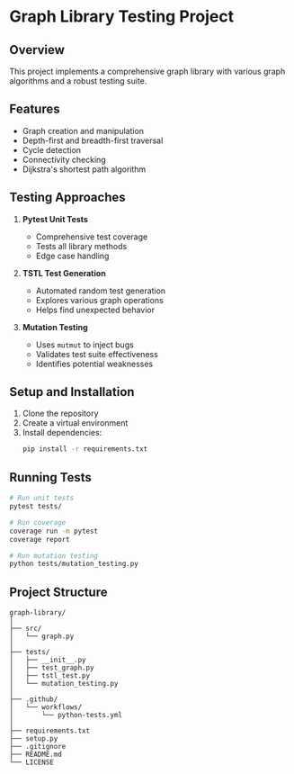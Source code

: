 # Graph Library Testing Project

## Overview
This project implements a comprehensive graph library with various graph algorithms and a robust testing suite.

## Features
- Graph creation and manipulation
- Depth-first and breadth-first traversal
- Cycle detection
- Connectivity checking
- Dijkstra's shortest path algorithm

## Testing Approaches
1. **Pytest Unit Tests**
   - Comprehensive test coverage
   - Tests all library methods
   - Edge case handling

2. **TSTL Test Generation**
   - Automated random test generation
   - Explores various graph operations
   - Helps find unexpected behavior

3. **Mutation Testing**
   - Uses `mutmut` to inject bugs
   - Validates test suite effectiveness
   - Identifies potential weaknesses

## Setup and Installation
1. Clone the repository
2. Create a virtual environment
3. Install dependencies:
   ```bash
   pip install -r requirements.txt
   ```

## Running Tests
```bash
# Run unit tests
pytest tests/

# Run coverage
coverage run -m pytest
coverage report

# Run mutation testing
python tests/mutation_testing.py
```

## Project Structure
```
graph-library/
│
├── src/
│   └── graph.py
│
├── tests/
│   ├── __init__.py
│   ├── test_graph.py
│   ├── tstl_test.py
│   └── mutation_testing.py
│
├── .github/
│   └── workflows/
│       └── python-tests.yml
│
├── requirements.txt
├── setup.py
├── .gitignore
├── README.md
└── LICENSE
```
